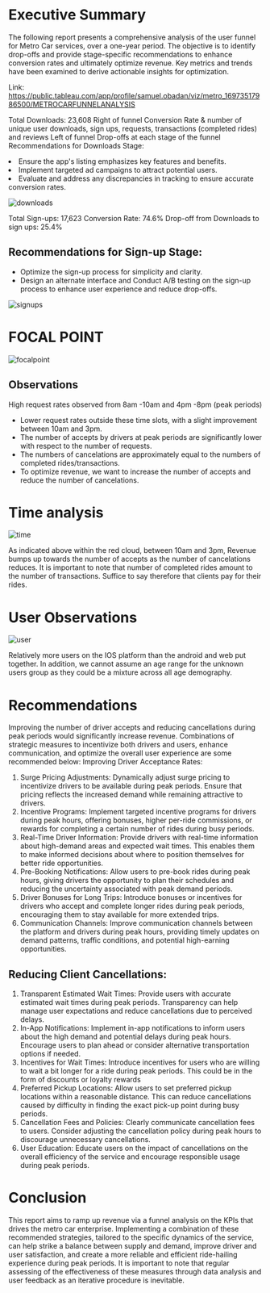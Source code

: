 # Executive Summary
The following report presents a comprehensive analysis of the user funnel for Metro Car services, over a one-year period.
The objective is to identify drop-offs and provide stage-specific recommendations to enhance conversion rates and
ultimately optimize revenue. Key metrics and trends have been examined to derive actionable insights for optimization.


Link:
https://public.tableau.com/app/profile/samuel.obadan/viz/metro_16973517986500/METROCARFUNNELANALYSIS

Total Downloads: 23,608
Right of funnel
Conversion Rate & number of unique user
downloads, sign ups, requests, transactions
(completed rides) and reviews
Left of funnel
Drop-offs at each stage of the funnel
 Recommendations for Downloads Stage:
 
 <li>Ensure the app's listing emphasizes key
features and benefits.</li>
<li>Implement targeted ad campaigns to attract
potential users.</li>
<li>Evaluate and address any discrepancies in
tracking to ensure accurate conversion
rates.</li>

![downloads](https://github.com/indexsam/metro_funnelAnalysis/blob/master/downloads.PNG)


Total Sign-ups: 17,623
Conversion Rate: 74.6%
Drop-off from Downloads to sign ups:
25.4%
## Recommendations for Sign-up Stage:
- Optimize the sign-up process for
simplicity and clarity.
- Design an alternate interface and
Conduct A/B testing on the sign-up
process to enhance user experience
and reduce drop-offs.

![signups](https://github.com/indexsam/metro_funnelAnalysis/blob/master/signups.PNG)

# FOCAL POINT
![focalpoint](https://github.com/indexsam/metro_funnelAnalysis/blob/master/focal.PNG)

## Observations
High request rates observed from
8am
-10am and 4pm
-8pm (peak periods)
- Lower request rates outside these
time slots, with a slight improvement
between 10am and 3pm.
- The number of accepts by drivers at
peak periods are significantly lower
with respect to the number of
requests.
- The numbers of cancelations are
approximately equal to the numbers
of completed rides/transactions.
- To optimize revenue, we want to
increase the number of accepts and
reduce the number of cancelations.

# Time analysis
![time](https://github.com/indexsam/metro_funnelAnalysis/blob/master/time.PNG)

As indicated above within the red cloud, between 10am and 3pm, Revenue bumps up towards the number of accepts as
the number of cancelations reduces. It is important to note that number of completed rides amount to the number of
transactions. Suffice to say therefore that clients pay for their rides.

# User Observations
![user](https://github.com/indexsam/metro_funnelAnalysis/blob/master/user_observe.PNG)

Relatively more users on the IOS platform than the
android and web put together.
In addition, we cannot assume an age range for the
unknown users group as they could be a mixture across all
age demography.

# Recommendations
Improving the number of driver accepts and reducing cancellations during peak periods would significantly increase
revenue. Combinations of strategic measures to incentivize both drivers and users, enhance communication, and
optimize the overall user experience are some recommended below:
Improving Driver Acceptance Rates:
1. Surge Pricing Adjustments:
Dynamically adjust surge pricing to incentivize drivers to be available during peak periods. Ensure that pricing reflects the
increased demand while remaining attractive to drivers.
2. Incentive Programs:
Implement targeted incentive programs for drivers during peak hours, offering bonuses, higher per-ride commissions, or
rewards for completing a certain number of rides during busy periods.
3. Real-Time Driver Information:
Provide drivers with real-time information about high-demand areas and expected wait times. This enables them to make
informed decisions about where to position themselves for better ride opportunities.
4. Pre-Booking Notifications:
Allow users to pre-book rides during peak hours, giving drivers the opportunity to plan their schedules and reducing the
uncertainty associated with peak demand periods.
5. Driver Bonuses for Long Trips:
Introduce bonuses or incentives for drivers who accept and complete longer rides during peak periods, encouraging them
to stay available for more extended trips.
6. Communication Channels:
Improve communication channels between the platform and drivers during peak hours, providing timely updates on
demand patterns, traffic conditions, and potential high-earning opportunities.

## Reducing Client Cancellations:
1. Transparent Estimated Wait Times:
 Provide users with accurate estimated wait times during peak periods. Transparency can help manage user expectations
and reduce cancellations due to perceived delays.
2. In-App Notifications:
Implement in-app notifications to inform users about the high demand and potential delays during peak hours. Encourage
users to plan ahead or consider alternative transportation options if needed.
3. Incentives for Wait Times:
Introduce incentives for users who are willing to wait a bit longer for a ride during peak periods. This could be in the form
of discounts or loyalty rewards
4. Preferred Pickup Locations:
Allow users to set preferred pickup locations within a reasonable distance. This can reduce cancellations caused by
difficulty in finding the exact pick-up point during busy periods.
5. Cancellation Fees and Policies:
Clearly communicate cancellation fees to users. Consider adjusting the cancellation policy during peak hours to
discourage unnecessary cancellations.
6. User Education:
Educate users on the impact of cancellations on the overall efficiency of the service and encourage responsible usage
during peak periods.

# Conclusion
This report aims to ramp up revenue via a funnel analysis on the KPIs that drives the metro car enterprise. Implementing a
combination of these recommended strategies, tailored to the specific dynamics of the service, can help strike a balance
between supply and demand, improve driver and user satisfaction, and create a more reliable and efficient ride-hailing
experience during peak periods. It is important to note that regular assessing of the effectiveness of these measures
through data analysis and user feedback as an iterative procedure is inevitable. 

